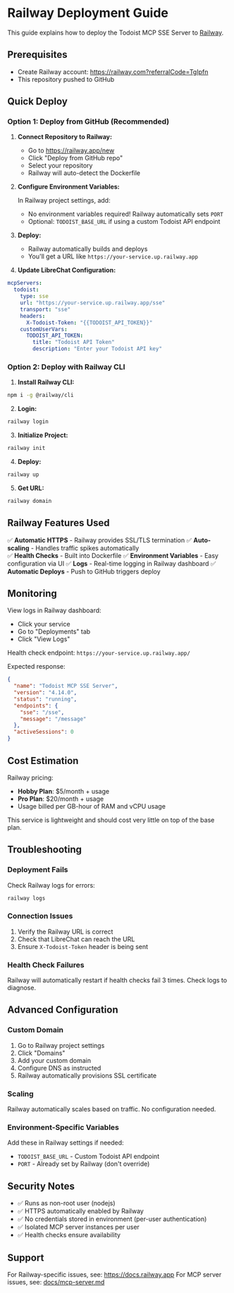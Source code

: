 # Railway Deployment Guide

This guide explains how to deploy the Todoist MCP SSE Server to [Railway](https://railway.com?referralCode=TgIpfn).

## Prerequisites

- Create Railway account: https://railway.com?referralCode=TgIpfn
- This repository pushed to GitHub

## Quick Deploy

### Option 1: Deploy from GitHub (Recommended)

1. **Connect Repository to Railway:**
   - Go to https://railway.app/new
   - Click "Deploy from GitHub repo"
   - Select your repository
   - Railway will auto-detect the Dockerfile

2. **Configure Environment Variables:**
   
   In Railway project settings, add:
   - No environment variables required! Railway automatically sets `PORT`
   - Optional: `TODOIST_BASE_URL` if using a custom Todoist API endpoint

3. **Deploy:**
   - Railway automatically builds and deploys
   - You'll get a URL like `https://your-service.up.railway.app`

4. **Update LibreChat Configuration:**

```yaml
mcpServers:
  todoist:
    type: sse
    url: "https://your-service.up.railway.app/sse"
    transport: "sse"
    headers:
      X-Todoist-Token: "{{TODOIST_API_TOKEN}}"
    customUserVars:
      TODOIST_API_TOKEN:
        title: "Todoist API Token"
        description: "Enter your Todoist API key"
```

### Option 2: Deploy with Railway CLI

1. **Install Railway CLI:**

```bash
npm i -g @railway/cli
```

2. **Login:**

```bash
railway login
```

3. **Initialize Project:**

```bash
railway init
```

4. **Deploy:**

```bash
railway up
```

5. **Get URL:**

```bash
railway domain
```

## Railway Features Used

✅ **Automatic HTTPS** - Railway provides SSL/TLS termination
✅ **Auto-scaling** - Handles traffic spikes automatically  
✅ **Health Checks** - Built into Dockerfile
✅ **Environment Variables** - Easy configuration via UI
✅ **Logs** - Real-time logging in Railway dashboard
✅ **Automatic Deploys** - Push to GitHub triggers deploy

## Monitoring

View logs in Railway dashboard:
- Click your service
- Go to "Deployments" tab
- Click "View Logs"

Health check endpoint: `https://your-service.up.railway.app/`

Expected response:
```json
{
  "name": "Todoist MCP SSE Server",
  "version": "4.14.0",
  "status": "running",
  "endpoints": {
    "sse": "/sse",
    "message": "/message"
  },
  "activeSessions": 0
}
```

## Cost Estimation

Railway pricing:
- **Hobby Plan**: $5/month + usage
- **Pro Plan**: $20/month + usage
- Usage billed per GB-hour of RAM and vCPU usage

This service is lightweight and should cost very little on top of the base plan.

## Troubleshooting

### Deployment Fails

Check Railway logs for errors:
```bash
railway logs
```

### Connection Issues

1. Verify the Railway URL is correct
2. Check that LibreChat can reach the URL
3. Ensure `X-Todoist-Token` header is being sent

### Health Check Failures

Railway will automatically restart if health checks fail 3 times. Check logs to diagnose.

## Advanced Configuration

### Custom Domain

1. Go to Railway project settings
2. Click "Domains"
3. Add your custom domain
4. Configure DNS as instructed
5. Railway automatically provisions SSL certificate

### Scaling

Railway automatically scales based on traffic. No configuration needed.

### Environment-Specific Variables

Add these in Railway settings if needed:
- `TODOIST_BASE_URL` - Custom Todoist API endpoint
- `PORT` - Already set by Railway (don't override)

## Security Notes

- ✅ Runs as non-root user (nodejs)
- ✅ HTTPS automatically enabled by Railway
- ✅ No credentials stored in environment (per-user authentication)
- ✅ Isolated MCP server instances per user
- ✅ Health checks ensure availability

## Support

For Railway-specific issues, see: https://docs.railway.app
For MCP server issues, see: [docs/mcp-server.md](docs/mcp-server.md)

